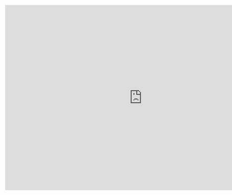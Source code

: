 
<iframe class="bibletFrame" frameborder="0" scrolling="no" width="1002" height="750" src="https://www.book2look.com/html5/v3/htmlbiblet/viewer.html?id=GnsNLgScyg&amp;euid=39843310&amp;ruid=39807984&amp;referurl=www.routledge.com&amp;refererpath=www.localizingapps.com&amp;issecure=true&amp;bibversion=2&amp;bibzoomify=2&amp;bibloc=0" style="width: 882px; height: 600px;"></iframe>
